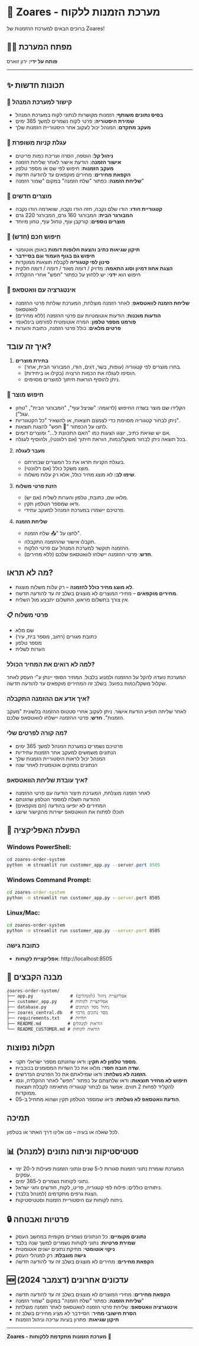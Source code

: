 # 🛒 Zoares - מערכת הזמנות ללקוח

ברוכים הבאים למערכת ההזמנות של Zoares!

## 👨‍💻 מפתח המערכת
**פותח על ידי:** ירון זוארס

---

## ✨ תכונות חדשות

### 🔗 קישור למערכת המנהל
- **בסיס נתונים משותף**: הזמנות מקושרות לנתוני לקוח במערכת המנהל
- **שמירת היסטוריה**: פרטי לקוח נשמרים למשך 365 ימים
- **מעקב מתקדם**: המנהל יכול לעקוב אחר היסטוריית הזמנות שלך

### 🛒 עגלת קניות משופרת
- **ניהול קל**: הוספה, הסרה ועריכת כמות פריטים
- **אישור הזמנה**: הודעת אישור לאחר שליחת הזמנה
- **מעקב הזמנות**: חיפוש לפי שם או מספר טלפון
- **הקפאת מחירים**: מחירים מוקפאים עד להודעה חדשה
- **שליחת הזמנה**: כפתור "שלח הזמנה" במקום "שמור הזמנה"

### 🍗 מוצרים חדשים
- **קטגוריית הודו**: הודו שלם נקבה, חזה הודו נקבה, שווארמה הודו נקבה
- **המבורגר הבית**: המבורגר 160 גרם, המבורגר 220 גרם
- **מוצרים נוספים**: קורקבן עוף, טחול עוף, טחון מיוחד

### 🔎 חיפוש חכם (חדש)
- **תיקון שגיאות כתיב והצעת חלופות דומות** באופן אוטומטי
- **חיפוש גם בגוף העמוד וגם בסיידבר**
- **סינון לפי קטגוריה** לקבלת תוצאות ממוקדות
- **הצגת אחוז דמיון וסוג התאמה**: מדויק / דומה מאוד / דומה / דומה חלקית
- חיפוש הוא **ידני**: יש ללחוץ על כפתור "חפש" אחרי ההקלדה

### 📱 אינטגרציה עם וואטסאפ
- **שליחת הזמנה לוואטסאפ**: לאחר הזמנה מוצלחת, המערכת שולחת פרטי ההזמנה לוואטסאפ
- **הודעות מוכנות**: הודעות אוטומטיות עם פרטי ההזמנה (ללא מחירים)
- **פורמט מספר טלפון**: המרה אוטומטית לפורמט בינלאומי
- **פרטים מלאים**: כולל פרטי הזמנה, כתובת והערות

## איך זה עובד?

1. **בחירת מוצרים**
   - בחרו מוצרים לפי קטגוריה (עופות, בשר, דגים, הודו, המבורגר הבית, אחר).
   - הוסיפו לעגלה את הכמות הרצויה (בקילו או ביחידות).
   - ניתן להוסיף הוראות חיתוך למוצרים מסוימים.

### 🔎 חיפוש מוצר
- הקלידו שם מוצר בשדה החיפוש (לדוגמה: "שניצל עוף", "המבורגר הבית", "טחון עגל").
- ניתן לבחור קטגוריה מסוימת כדי לצמצם תוצאות, או להשאיר "כל הקטגוריות".
- לחצו על הכפתור "🔎 חפש" להצגת תוצאות.
- אם יש שגיאת כתיב, יוצגו הצעות כמו "האם התכוונת ל..." ומוצרים דומים.
- בכל תוצאה ניתן לבחור משקל/כמות, הוראת חיתוך (אם רלוונטי), ולהוסיף לעגלה.

2. **מעבר לעגלה**
   - בעגלת הקניות תראו את כל המוצרים שבחרתם.
   - מוצג משקל כולל (אם רלוונטי).
   - **שימו לב:** לא מוצג מחיר כולל, אלא רק עלות משלוח.

3. **הזנת פרטי משלוח**
   - מלאו שם, כתובת, טלפון והערות לשליח (אם יש).
   - ודאו שמספר הטלפון תקין.
   - פרטיכם יישמרו במערכת המנהל למעקב עתידי.

4. **שליחת הזמנה**
   - לחצו על "📤 שלח הזמנה".
   - תקבלו אישור שההזמנה התקבלה.
   - ההזמנה תוקשר למערכת המנהל עם פרטי הלקוח.
   - **חדש**: פרטי ההזמנה יישלחו לוואטסאפ שלכם (ללא מחירים).

## מה לא תראו?
- **לא מוצג מחיר כולל להזמנה** – רק עלות משלוח מוצגת.
- **מחירים מוקפאים** – מחירי המוצרים לא מוצגים בשלב זה עד להודעה חדשה.
- אין צורך בתשלום מראש, התשלום יתבצע מול השליח.

### 📋 פרטי משלוח
- שם מלא
- כתובת מגורים (רחוב, מספר בית, עיר)
- מספר טלפון
- הערות לשליח

### למה לא רואים את המחיר הכולל?
המערכת נועדה להקל על ההזמנה ולמנוע בלבול. המחיר הסופי יינתן ע"י העסק לאחר שקלול משקל/כמות בפועל. בשלב זה המחירים מוקפאים עד להודעה חדשה.

### איך אדע אם ההזמנה התקבלה?
לאחר שליחה תופיע הודעת אישור. ניתן לעקוב אחרי סטטוס ההזמנה בלשונית "מעקב הזמנות". **חדש**: פרטי ההזמנה יישלחו לוואטסאפ שלכם.

### מה קורה לפרטים שלי?
- פרטיכם נשמרים במערכת המנהל למשך 365 ימים
- הנתונים משמשים למעקב אחר הזמנות עתידיות
- המנהל יכול לראות היסטוריית הזמנות שלך
- הנתונים נמחקים אוטומטית לאחר שנה

### איך עובדת שליחת הוואטסאפ?
- לאחר הזמנה מוצלחת, המערכת תיצור הודעה עם פרטי ההזמנה
- ההודעה תשלח למספר הטלפון שהזנתם
- המחירים לא יופיעו בהודעה (הם מוקפאים)
- תוכלו לפתוח את הוואטסאפ ישירות מהקישור שיוצג

## 🚀 הפעלת האפליקציה

### Windows PowerShell:
```powershell
cd zoares-order-system
python -m streamlit run customer_app.py --server.port 8505
```

### Windows Command Prompt:
```cmd
cd zoares-order-system
python -m streamlit run customer_app.py --server.port 8505
```

### Linux/Mac:
```bash
cd zoares-order-system
python -m streamlit run customer_app.py --server.port 8505
```

### כתובת גישה
- **אפליקציית לקוחות**: http://localhost:8505

## 📁 מבנה הקבצים
```
zoares-order-system/
├── app.py              # אפליקציית ניהול (למנהלים)
├── customer_app.py     # אפליקציית לקוחות
├── database.py         # ניהול מסד הנתונים
├── zoares_central.db   # מסד נתונים מרכזי
├── requirements.txt    # תלויות
├── README.md          # הוראות למנהלים
└── README_CUSTOMER.md # הוראות לקוחות
```

## תקלות נפוצות
- **מספר טלפון לא תקין:** ודאו שהזנתם מספר ישראלי תקני.
- **שדה חובה חסר:** מלאו את כל השדות המסומנים בכוכבית.
- **הזמנה לא נשלחת:** ודאו שמילאתם את כל הפרטים הנדרשים.
- **חיפוש לא מחזיר תוצאות:** ודאו שלחצתם על כפתור "חפש" לאחר ההקלדה, ונסו להקליד לפחות 2 תווים. אפשר גם לבחור קטגוריה מתאימה לקבלת תוצאות ממוקדות.
- **הודעת וואטסאפ לא נשלחת:** ודאו שמספר הטלפון תקין ושהוא מתחיל ב-05.

## תמיכה
לכל שאלה או בעיה – פנו אלינו דרך האתר או בטלפון.

## 📊 סטטיסטיקות וניתוח נתונים (למנהל)
- המערכת שומרת נתוני הזמנות סגורות ל-5 שנים ונתוני הזמנות פעילות ל-20 ימי עסקים.
- נתוני לקוחות נשמרים ל-365 ימים.
- ניתוחים כוללים: פילוח לפי קטגוריה, פריט, לקוח, חודשים וחגי ישראל.
- הצגת גרפים מתקדמים (למנהל בלבד).
- ניתוח לקוחות עם היסטוריית הזמנות וסטטיסטיקות.

## 🔒 פרטיות ואבטחה
- **נתונים מקומיים**: כל הנתונים נשמרים מקומית במחשב העסק
- **שמירת פרטיות**: נתוני לקוחות נשמרים למשך שנה בלבד
- **ניקוי אוטומטי**: מחיקת נתונים ישנים אוטומטית
- **גישה מוגבלת**: רק למנהלי העסק
- **הקפאת מחירים**: מחירים לא מוצגים בשלב זה עד להודעה חדשה

## 🆕 עדכונים אחרונים (דצמבר 2024)
- **הקפאת מחירים**: מחירי המוצרים לא מוצגים בשלב זה עד להודעה חדשה
- **שליחת הזמנה**: כפתור "שלח הזמנה" במקום "שמור הזמנה"
- **אינטגרציה וואטסאפ**: שליחת פרטי הזמנה לוואטסאפ לאחר הזמנה מוצלחת
- **הסרת חישובי מחיר**: הסיידבר לא מציג מחירים בשלב זה
- **תיקון שגיאות**: פתרון בעיות עריכה וניהול הזמנות

---

**Zoares - מערכת הזמנות מתקדמת ללקוחות** 🛒
